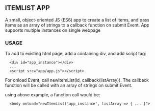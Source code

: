 ## ITEMLIST APP

A small, object-oriented JS (ES6) app to create a list of items, and pass items as an array of strings to a callback function on submit Event.  App supports multiple instances on single webpage

### USAGE

To add to existing html page, add a containing div, and add script tag:

```
  <div id="app_instance"></div>
  ...
  <script src="app/app.js"></script>
```

For onload Event, call newItemList(id, callback(listArray)).  The callback function will be called with an array of strings on submit Event.

using above example, a function call would be:

```
  <body onload="newItemList('app_instance', listArray => { ... }">
```
